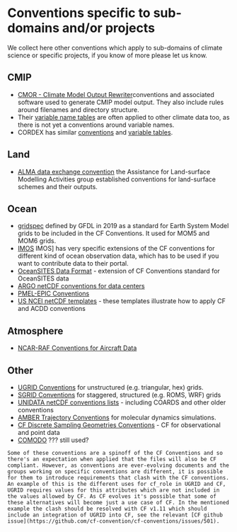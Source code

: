 # Conventions specific to sub-domains and/or projects
We collect here other conventions which apply to sub-domains of climate science or specific
projects, if you know of more please let us know. 

## CMIP
* [CMOR - Climate Model Output Rewriter](https://cmor.llnl.gov)conventions and associated software used to generate CMIP model output. They also include rules around filenames and directory structure. 
* Their [variable name tables](https://github.com/PCMDI/cmip6-cmor-tables/tree/master/Tables) are often applied to other climate data too, as there is not yet a conventions around variable names.  
* CORDEX has similar [conventions](https://is-enes-data.github.io/cordex\_archive\_specifications.pdf) and [variable tables](https://is-enes-data.github.io/CORDEX\_variables\_requirement\_table.pdf).

## Land 
* [ALMA data exchange convention](https://www.lmd.jussieu.fr/\~polcher/ALMA/) the Assistance for Land-surface Modelling Activities group established conventions for land-surface schemes and their outputs.

## Ocean 
* [gridspec](https://arxiv.org/pdf/1911.08638.pdf) defined by GFDL in 2019 as a standard for Earth System Model grids to be included in the CF Conventions. It used for MOM5 and MOM6 grids. 
* [IMOS](http://content.aodn.org.au/Documents/IMOS/Conventions/IMOS_NetCDF_Conventions.pdf)
IMOS] has very specific extensions of the CF conventions for different kind of ocean observation data, which has to be used if you want to contribute data to their portal. 
* [OceanSITES Data Format](http://www.oceansites.org/docs/oceansites_data_format_reference_manual.pdf) - extension of CF Conventions standard for OceanSITES data 
* [ARGO netCDF conventions for data centers](http://www.argodatamgt.org/Media/Medias-Argo-Data-Management/Argo-documentation/General-documentation/Data-format)
* [PMEL-EPIC Conventions](https://www.pmel.noaa.gov/epic/document/convention.htm)
* [US NCEI netCDF templates](https://www.ncei.noaa.gov/netcdf-templates) - these templates illustrate how to apply CF and ACDD conventions

## Atmosphere 
* [NCAR-RAF Conventions for Aircraft Data](http://www.eol.ucar.edu/raf/Software/netCDF.html)

## Other 
* [UGRID Conventions](http://ugrid-conventions.github.io/ugrid-conventions/) for unstructured (e.g. triangular, hex) grids. 
* [SGRID Conventions](http://sgrid.github.io/sgrid/) for staggered, structured (e.g. ROMS, WRF) grids 
* [UNIDATA netCDF conventions lists](https://www.unidata.ucar.edu/software/netcdf/conventions.html) - including COARDS and other older conventions
* [AMBER Trajectory Conventions](http://ambermd.org/netcdf/nctraj.xhtml) for molecular dynamics simulations.
* [CF Discrete Sampling Geometries Conventions](http://cfconventions.org/Data/cf-conventions/cf-conventions-1.6/build/cf-conventions.html\#discrete-sampling-geometries) - CF for observational and point data 
* [COMODO](https://web.archive.org/web/20160417032300/http://pycomodo.forge.imag.fr/norm.html) ??? still used?

```{note} Potential clashes
Some of these conventions are a spinoff of the CF Conventions and so there's an expectation when applied that the files will also be CF compliant. However, as conventions are ever-evolving documents and the groups working on specific conventions are different, it is possible for them to introduce requirements that clash with the CF conventions. An example of this is the different uses for cf_role in UGRID and CF, UGRID requires values for this attributes which are not included in the values allowed by CF. As CF evolves it's possible that some of these alternatives will become just a use case of CF. In the mentioned example the clash should be resolved with CF v1.11 which should include an integration of UGRID into CF, see the relevant [CF github issue](https://github.com/cf-convention/cf-conventions/issues/501).
```
